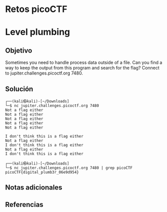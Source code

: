 # Retos picoCTF

# Level plumbing

## Objetivo
Sometimes you need to handle process data outside of a file. Can you find a way to keep the output from this program and search for the flag? Connect to jupiter.challenges.picoctf.org 7480.

## Solución
```                                                                         
┌──(kali㉿kali)-[~/Downloads]
└─$ nc jupiter.challenges.picoctf.org 7480
Not a flag either
Not a flag either
Not a flag either
Not a flag either
Not a flag either

```

```
I don't think this is a flag either
Not a flag either
I don't think this is a flag either
Not a flag either
I don't think this is a flag either
                                                                         
┌──(kali㉿kali)-[~/Downloads]
└─$ nc jupiter.challenges.picoctf.org 7480 | grep picoCTF
picoCTF{digital_plumb3r_06e9d954}

```
## Notas adicionales

## Referencias



